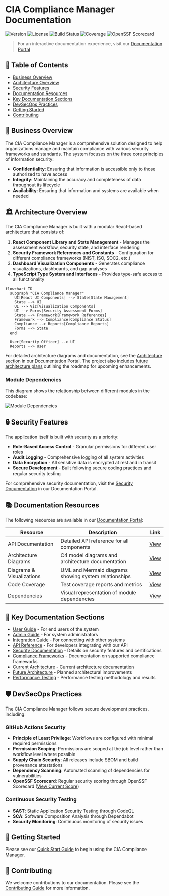 # CIA Compliance Manager Documentation

![Version](https://img.shields.io/badge/version-1.0.0-blue.svg)
![License](https://img.shields.io/badge/license-MIT-green.svg)
![Build Status](https://img.shields.io/badge/build-passing-brightgreen.svg)
![Coverage](https://img.shields.io/badge/coverage-85%25-yellow.svg)
![OpenSSF Scorecard](https://api.securityscorecards.dev/projects/github.com/Hack23/cia-compliance-manager/badge)

> For an interactive documentation experience, visit our [Documentation Portal](https://hack23.github.io/cia-compliance-manager/documentation.html)

## 📑 Table of Contents

- [Business Overview](#business-overview)
- [Architecture Overview](#architecture-overview)
- [Security Features](#security-features)
- [Documentation Resources](#documentation-resources)
- [Key Documentation Sections](#key-documentation-sections)
- [DevSecOps Practices](#devsecops-practices)
- [Getting Started](#getting-started)
- [Contributing](#contributing)

## 🏢 Business Overview

The CIA Compliance Manager is a comprehensive solution designed to help organizations manage and maintain compliance with various security frameworks and standards. The system focuses on the three core principles of information security:

- **Confidentiality**: Ensuring that information is accessible only to those authorized to have access
- **Integrity**: Maintaining the accuracy and completeness of data throughout its lifecycle
- **Availability**: Ensuring that information and systems are available when needed

## 🏛️ Architecture Overview

The CIA Compliance Manager is built with a modular React-based architecture that consists of:

1. **React Component Library and State Management** - Manages the assessment workflow, security state, and interface rendering
2. **Security Framework References and Constants** - Configuration for different compliance frameworks (NIST, ISO, SOC2, etc.)
3. **Dashboard Visualization Components** - Generates compliance visualizations, dashboards, and gap analyses
4. **TypeScript Type System and Interfaces** - Provides type-safe access to all functionality

```mermaid
flowchart TD
  subgraph "CIA Compliance Manager"
    UI[React UI Components] --> State[State Management]
    State --> UI
    UI --> Viz[Visualization Components]
    UI --> Forms[Security Assessment Forms]
    State --> Framework[Framework References]
    Framework --> Compliance[Compliance Status]
    Compliance --> Reports[Compliance Reports]
    Forms --> State
  end

  User[Security Officer] --> UI
  Reports --> User
```

For detailed architecture diagrams and documentation, see the [Architecture section](https://hack23.github.io/cia-compliance-manager/documentation.html#architecture) in our Documentation Portal. The project also includes [future architecture plans](https://github.com/Hack23/cia-compliance-manager/blob/main/docs/architecture/FUTURE_ARCHITECTURE.md) outlining the roadmap for upcoming enhancements.

### Module Dependencies

This diagram shows the relationship between different modules in the codebase:

![Module Dependencies](https://hack23.github.io/cia-compliance-manager/dependencies/module-dependencies.svg)

## 🔒 Security Features

The application itself is built with security as a priority:

- **Role-Based Access Control** - Granular permissions for different user roles
- **Audit Logging** - Comprehensive logging of all system activities
- **Data Encryption** - All sensitive data is encrypted at rest and in transit
- **Secure Development** - Built following secure coding practices and regular security testing

For comprehensive security documentation, visit the [Security Documentation](https://hack23.github.io/cia-compliance-manager/documentation.html#security) in our Documentation Portal.

## 📚 Documentation Resources

The following resources are available in our [Documentation Portal](https://hack23.github.io/cia-compliance-manager/documentation.html):

| Resource                  | Description                                           | Link                                                                                         |
| ------------------------- | ----------------------------------------------------- | -------------------------------------------------------------------------------------------- |
| API Documentation         | Detailed API reference for all components             | [View](https://hack23.github.io/cia-compliance-manager/api)                                  |
| Architecture Diagrams     | C4 model diagrams and architecture documentation      | [View](/workspaces/cia-compliance-manager/docs/architecture/ARCHITECTURE.md)                 |
| Diagrams & Visualizations | UML and Mermaid diagrams showing system relationships | [View](https://hack23.github.io/cia-compliance-manager/diagrams)                             |
| Code Coverage             | Test coverage reports and metrics                     | [View](https://hack23.github.io/cia-compliance-manager/coverage)                             |
| Dependencies              | Visual representation of module dependencies          | [View](https://hack23.github.io/cia-compliance-manager/dependencies/module-dependencies.svg) |

## 📝 Key Documentation Sections

- [User Guide](https://github.com/Hack23/cia-compliance-manager/blob/main/docs/user-guide/README.md) - For end users of the system
- [Admin Guide](https://github.com/Hack23/cia-compliance-manager/blob/main/docs/admin-guide/README.md) - For system administrators
- [Integration Guide](https://github.com/Hack23/cia-compliance-manager/blob/main/docs/integration/README.md) - For connecting with other systems
- [API Reference](https://github.com/Hack23/cia-compliance-manager/blob/main/docs/api/README.md) - For developers integrating with our API
- [Security Documentation](https://github.com/Hack23/cia-compliance-manager/blob/main/docs/security/README.md) - Details on security features and certifications
- [Compliance Frameworks](https://github.com/Hack23/cia-compliance-manager/blob/main/docs/frameworks/README.md) - Documentation on supported compliance frameworks
- [Current Architecture](/workspaces/cia-compliance-manager/docs/architecture/ARCHITECTURE.md) - Current architecture documentation
- [Future Architecture](/workspaces/cia-compliance-manager/docs/architecture/FUTURE_ARCHITECTURE.md) - Planned architectural improvements
- [Performance Testing](/workspaces/cia-compliance-manager/docs/performance-testing.md) - Performance testing methodology and results

## 🛡️ DevSecOps Practices

The CIA Compliance Manager follows secure development practices, including:

### GitHub Actions Security

- **Principle of Least Privilege**: Workflows are configured with minimal required permissions
- **Permission Scoping**: Permissions are scoped at the job level rather than workflow level where possible
- **Supply Chain Security**: All releases include SBOM and build provenance attestations
- **Dependency Scanning**: Automated scanning of dependencies for vulnerabilities
- **OpenSSF Scorecard**: Regular security scoring through OpenSSF Scorecard ([View Current Score](https://scorecard.dev/viewer/?uri=github.com/Hack23/cia-compliance-manager))

### Continuous Security Testing

- **SAST**: Static Application Security Testing through CodeQL
- **SCA**: Software Composition Analysis through Dependabot
- **Security Monitoring**: Continuous monitoring of security issues

## 🚀 Getting Started

Please see our [Quick Start Guide](https://github.com/Hack23/cia-compliance-manager/blob/main/docs/getting-started.md) to begin using the CIA Compliance Manager.

## 👥 Contributing

We welcome contributions to our documentation. Please see the [Contributing Guide](https://github.com/Hack23/cia-compliance-manager/blob/main/docs/CONTRIBUTING.md) for more information.
